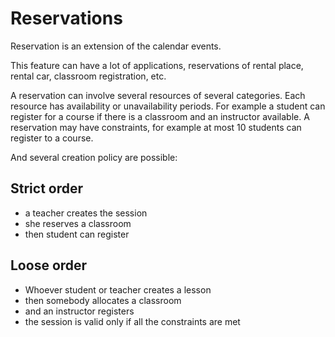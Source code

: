 # Reservations

Reservation is an extension of the calendar events.

This feature can have a lot of applications, reservations of rental place, rental car, classroom registration, etc.

A reservation can involve several resources of several categories. Each resource has availability or unavailability periods. For example a student can register for a course if there is a classroom and an instructor available. A reservation may have constraints, for example at most 10 students can register to a course.

And several creation policy are possible:

## Strict order

* a teacher creates the session
* she reserves a classroom
* then student can register

## Loose order

* Whoever student or teacher creates a lesson
* then somebody allocates a classroom
* and an instructor registers
* the session is valid only if all the constraints are met 